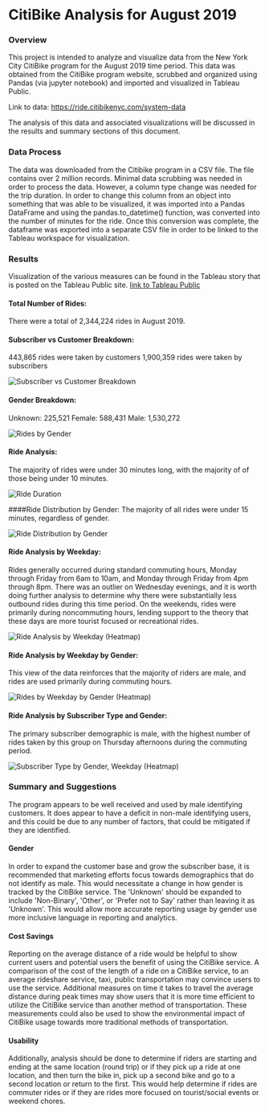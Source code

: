 # CitiBike Analysis for August 2019 

### Overview
This project is intended to analyze and visualize data from the New York City CitiBike program for the August 2019 time period.  This data was obtained from the CitiBike program website, scrubbed and organized using Pandas (via jupyter notebook) and imported and visualized in Tableau Public.   

Link to data: https://ride.citibikenyc.com/system-data

The analysis of this data and associated visualizations will be discussed in the results and summary sections of this document. 

### Data Process 
The data was downloaded from the Citibike program in a CSV file.  The file contains over 2 million records.  Minimal data scrubbing was needed in order to process the data.  However, a column type change was needed for the trip duration.  In order to change this column from an object into something that was able to be visualized, it was imported into a Pandas DataFrame and using the pandas.to_datetime() function, was converted into the number of minutes for the ride.  Once this conversion was complete, the dataframe was exported into a separate CSV file in order to be linked to the Tableau workspace for visualization. 


### Results
Visualization of the various measures can be found in the Tableau story that is posted on the Tableau Public site. [link to Tableau Public](https://public.tableau.com/app/profile/kellie.brabec/viz/Week15Challenge-CitiBikeRideAnalysis/RideAnalysis#1)

#### Total Number of Rides: 
There were a total of 2,344,224 rides in August 2019. 

#### Subscriber vs Customer Breakdown: 
443,865 rides were taken by customers
1,900,359 rides were taken by subscribers 

![Subscriber vs Customer Breakdown](https://github.com/klbrabec/BC_WK_15_Challenge_CitiBike_Analysis/blob/main/CustomerType.JPG)

#### Gender Breakdown: 
Unknown: 225,521 
Female: 588,431
Male: 1,530,272 

![Rides by Gender ](https://github.com/klbrabec/BC_WK_15_Challenge_CitiBike_Analysis/blob/main/Rides%20by%20Gender.JPG)

#### Ride Analysis: 
The majority of rides were under 30 minutes long, with the majority of of those being under 10 minutes. 

![Ride Duration ](https://github.com/klbrabec/BC_WK_15_Challenge_CitiBike_Analysis/blob/main/RideDuration.JPG)

####Ride Distribution by Gender:
The majority of all rides were under 15 minutes, regardless of gender.

![Ride Distribution by Gender](https://github.com/klbrabec/BC_WK_15_Challenge_CitiBike_Analysis/blob/main/RideDurationbyGender.JPG)

#### Ride Analysis by Weekday: 
Rides generally occurred during standard commuting hours, Monday through Friday from 6am to 10am, and Monday through Friday from 4pm through 8pm.  There was an outlier on Wednesday evenings, and it is worth doing further analysis to determine why there were substantially less outbound rides during this time period. 
On the weekends, rides were primarily during noncommuting hours, lending support to the theory that these days are more tourist focused or recreational rides.

![Ride Analysis by Weekday (Heatmap)](https://github.com/klbrabec/BC_WK_15_Challenge_CitiBike_Analysis/blob/main/RidesbyWeekdayHeatMap.JPG)

#### Ride Analysis by Weekday by Gender: 
This view of the data reinforces that the majority of riders are male, and rides are used primarily during commuting hours.  

![Rides by Weekday by Gender (Heatmap) ](https://github.com/klbrabec/BC_WK_15_Challenge_CitiBike_Analysis/blob/main/RidesbyWeekdayandGenderHeatmap.JPG)

#### Ride Analysis by Subscriber Type and Gender: 
The primary subscriber demographic is male, with the highest number of rides taken by this group on Thursday afternoons during the commuting period.  

![Subscriber Type by Gender, Weekday (Heatmap)  ](https://github.com/klbrabec/BC_WK_15_Challenge_CitiBike_Analysis/blob/main/RidesbyWeekdayandGenderHeatmap.JPG)

### Summary and Suggestions 
The program appears to be well received and used by male identifying customers.  It does appear to have a deficit in non-male identifying users, and this could be due to any number of factors, that could be mitigated if they are identified. 

#### Gender 

In order to expand the customer base and grow the subscriber base, it is recommended that marketing efforts focus towards demographics that do not identify as male.  This would necessitate a change in how gender is tracked by the CitiBike service.  The 'Unknown' should be expanded to include 'Non-Binary', 'Other', or 'Prefer not to Say' rather than leaving it as 'Unknown'.  This would allow more accurate reporting usage by gender use more inclusive language in reporting and analytics.  

#### Cost Savings 

Reporting on the average distance of a ride would be helpful to show current users and potential users the benefit of using the CitiBike service.  A comparison of the cost of the length of a ride on a CitiBike service, to an average rideshare service, taxi, public transportation may convince users to use the service.  Additional measures on time it takes to travel the average distance during peak times may show users that it is more time efficient to utilize the CitiBike service than another method of transportation.  These measurements could also be used to show the environmental impact of CitiBike usage towards more traditional methods of transportation.  

#### Usability 

Additionally, analysis should be done to determine if riders are starting and ending at the same location (round trip) or if they pick up a ride at one location, and then turn the bike in, pick up a second bike and go to a second location or return to the first.  This would help determine if rides are commuter rides or if they are rides more focused on tourist/social events or weekend chores.  
